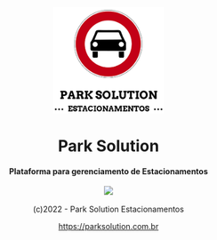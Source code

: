 <p align="center">
  <img src="./../park-solution-logo-readme.png" width="200px">
  <h1 align="center">Park Solution</h1>
  <h4 align="center">
    Plataforma para gerenciamento de Estacionamentos
  </h4>
  <p align="center">
    <img src="https://badgen.net/badge/version/ALPHA/orange">
  </p>
  <p align="center">(c)2022 - Park Solution Estacionamentos</p>
  <p align="center">
    <a target="_blank" href="https://parksolution.com.br">
      https://parksolution.com.br
    </a>
  </p>
</p>
